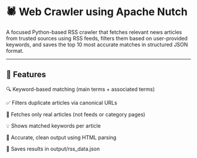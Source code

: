 # 🕷️ Web Crawler using Apache Nutch

A focused Python-based RSS crawler that fetches relevant news articles from trusted sources using RSS feeds, filters them based on user-provided keywords, and saves the top 10 most accurate matches in structured JSON format.

---

## 🚀 Features
🔍 Keyword-based matching (main terms + associated terms)

✅ Filters duplicate articles via canonical URLs

📄 Fetches only real articles (not feeds or category pages)

💡 Shows matched keywords per article

🧠 Accurate, clean output using HTML parsing

💾 Saves results in output/rss_data.json
